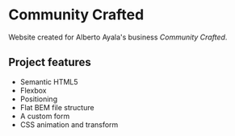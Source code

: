 # Community Crafted

Website created for Alberto Ayala's business _Community Crafted_.

## Project features

- Semantic HTML5
- Flexbox
- Positioning
- Flat BEM file structure
- A custom form
- CSS animation and transform
